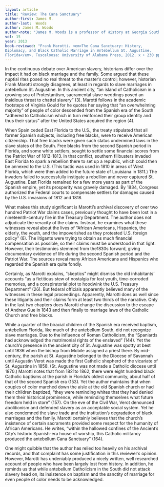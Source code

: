 ```yaml
---
layout: article
title: "Review: The Cana Sanctuary"
author-first: James M.
author-last:  Woods
author: James M. Woods
author-note: "James M. Woods is a professor of History at Georgia Southern University."
vol: 15
year: 2013
book-reviewed: "Frank Marotti. <em>The Cana Sanctuary: History, 
Diplomacy, and Black Catholic Marriage in Antebellum St. Augustine, 
Florida</em>. Tuscaloosa: University of Alabama Press, 2012. x + 230 pp. ISBN 978-0-8173-1747-8."
---
```


In the continuous debate over American slavery, historians differ over
the impact it had on black marriage and the family. Some argued that
these nuptial rites posed no real threat to the master’s control;
however, historian Frank Marotti strongly disagrees, at least in regards
to slave marriages in antebellum St. Augustine. In this ancient city,
“an island of Catholicism in a growing sea of Protestantism, sacramental
slave weddings posed an insidious threat to chattel slavery” (3).
Marotti follows in the academic footsteps of Virginia Gould for he
quotes her saying that “an overwhelming majority” of people of color
descended from the Spanish era of the South “adhered to Catholicism
which in turn reinforced their group identity and thus their status”
after the United States acquired the region (4).

When Spain ceded East Florida to the U.S., the treaty stipulated that
all former Spanish subjects, including free blacks, were to receive
American citizenship. That free blacks were given such status undermined
laws in the slave states of the South. Free blacks from the second
Spanish period in Florida, and some white settlers, sought to settle
some financial scores from the Patriot War of 1812-1813. In that
conflict, southern filibusters invaded East Florida to spark a rebellion
there to set up a republic, which could then be annexed to the U.S.
(This tactic was used in 1810 in areas of West Florida, which were then
added to the future state of Louisiana in 1811.) The invaders failed to
successfully instigate a rebellion and never captured St. Augustine.
East Florida remained for a few more years as part of the Spanish
empire, yet its prosperity was gravely damaged. By 1834, Congress
authorized the Federal courts to compensate settlers for damages caused
by the U.S. invasions of 1812 and 1818.

What makes this study significant is Marotti’s archival discovery of
over two hundred Patriot War claims cases, previously thought to have
been lost in a nineteenth-century fire in the Treasury Department. The
author does not adjudicate the veracity of the claims. Instead, he
examines what these witnesses reveal about the lives of “African
Americans, Hispanics, the elderly, the youth, and the impoverished as
they protested U.S. foreign policy” (6). The litigants were trying to
obtain as much financial compensation as possible, so their claims must
be understood in that light. However, their testimonies stemmed from
the1830s forward, giving documentary evidence of life during the second
Spanish period and the Patriot War. The sources reveal many African
Americans and Hispanics who regarded the Spanish era quite fondly.

Certainly, as Marotti explains, “skeptics” might dismiss the old
inhabitants’ accounts “as a fictitious stew of nostalgia for lost youth,
time-corroded memories, and a conspiratorial plot to hoodwink the U.S.
Treasury Department” (26). But federal officials apparently believed
many of the witnesses in these legal proceedings. Apparently, Marotti
does as well since these litigants and their claims form at least two
thirds of the narrative. Only in the last two chapters does Marotti
change the discussion to the escape of Andrew Gue in 1843 and then
finally to marriage laws of the Catholic Church and free blacks.

While a quarter of the biracial children of the Spanish era received
baptism, antebellum Florida, like much of the antebellum South, did not
recognize slave marriages. Due to the influence of Roman Catholicism,
the “Spaniards had acknowledged the matrimonial rights of the enslaved”
(144). Yet the church’s presence in the ancient city of St. Augustine
was spotty at best until 1836 when the bishop from Mobile assigned a
priest there. By mid-century, the parish at St. Augustine belonged to
the Diocese of Savannah until Augustin Verot was made the first Catholic
shepherd of the vicariate of St. Augustine in 1858. (St. Augustine was
not made a Catholic diocese until 1870.) Marotti notes that from 1821to
1862, there were eight hundred black Catholic baptisms at the parish in
Florida’s oldest community, about half of that of the second Spanish era
(153). Yet the author maintains that when couples of color marched down
the aisle at the old Spanish church or had their children baptized,
“they were reminding whites that they had denied them their historical
prominence, while reminding themselves what future freedom held in
store” (157). On the eve of the Civil War, Verot denounced abolitionism
and defended slavery as an acceptable social system. Yet he also
condemned the slave trade and the institution’s degradation of black
marriages and the family. Marotti certainly believes that the church’s
insistence of certain sacraments provided some respect for the humanity
of African Americans. He writes, “within the hallowed confines of the
Ancient’s City’s historic Spanish-era house of worship, this Catholic
militancy produced the antebellum Cana Sanctuary” (164).

One might quibble that the author has relied too heavily on his archival
records, and that complaint has some justification in this reviewer’s
opinion. However, Marotti has undeniably produced a nicely written, well
researched account of people who have been largely lost from history. In
addition, he reminds us that while antebellum Catholicism in the South
did not attack slavery head on, its insistence on baptism and the
sanctity of marriage for even people of color needs to be acknowledged.
